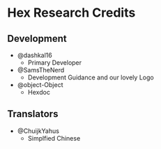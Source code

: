 # Hex Research Credits

## Development

* @dashkal16
  * Primary Developer
* @SamsTheNerd
  * Development Guidance and our lovely Logo
* @object-Object
  * Hexdoc

## Translators

* @ChuijkYahus
  * Simplfied Chinese
